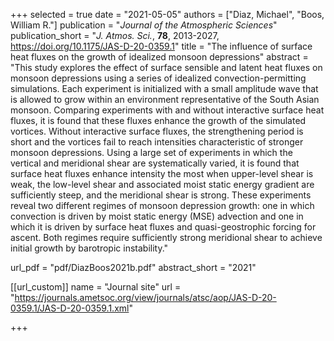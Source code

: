 +++
selected = true
date = "2021-05-05"
authors = ["Diaz, Michael", "Boos, William R."]
publication = "*Journal of the Atmospheric Sciences*"
publication_short = "*J. Atmos. Sci.*, **78**, 2013-2027, https://doi.org/10.1175/JAS-D-20-0359.1"
title = "The influence of surface heat fluxes on the growth of idealized monsoon depressions"
abstract = "This study explores the effect of surface sensible and latent heat fluxes on monsoon depressions using a series of idealized convection-permitting simulations. Each experiment is initialized with a small amplitude wave that is allowed to grow within an environment representative of the South Asian monsoon. Comparing experiments with and without interactive surface heat fluxes, it is found that these fluxes enhance the growth of the simulated vortices. Without interactive surface fluxes, the strengthening period is short and the vortices fail to reach intensities characteristic of stronger monsoon depressions. Using a large set of experiments in which the vertical and meridional shear are systematically varied, it is found that surface heat fluxes enhance intensity the most when upper-level shear is weak, the low-level shear and associated moist static energy gradient are sufficiently steep, and the meridional shear is strong. These experiments reveal two different regimes of monsoon depression growth: one in which convection is driven by moist static energy (MSE) advection and one in which it is driven by surface heat fluxes and quasi-geostrophic forcing for ascent. Both regimes require sufficiently strong meridional shear to achieve initial growth by barotropic instability."

url_pdf = "pdf/DiazBoos2021b.pdf"
abstract_short =  "2021"

[[url_custom]]
    name = "Journal site"
    url = "https://journals.ametsoc.org/view/journals/atsc/aop/JAS-D-20-0359.1/JAS-D-20-0359.1.xml"

+++

